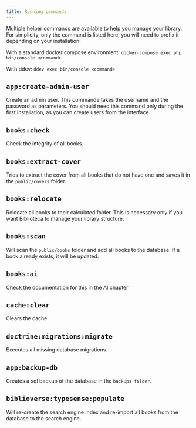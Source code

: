 ```yaml
---
title: Running commands
---
```


Multiple helper commands are available to help you manage your library. 
For simplicity, only the command is listed here, you will need to prefix it depending on your installation:


With a standard docker compose environment: `docker-compose exec php bin/console <command>`

With ddev: `ddev exec bin/console <command>`

## `app:create-admin-user`
Create an admin user. This commande takes the username and the password as parameters. You should need this command only
during the first installation, as you can create users from the interface.

## `books:check`
Check the integrity of all books.

## `books:extract-cover`                    
Tries to extract the cover from all books that do not have one and saves it in the `public/covers` folder.

## `books:relocate`                       
Relocate all books to their calculated folder. This is necessary only if you want Biblioteca to manage your library structure.

## `books:scan`                              
Will scan the `public/books` folder and add all books to the database. If a book already exists, it will be updated.

## `books:ai`

Check the documentation for this in the AI chapter

## `cache:clear`
Clears the cache

## `doctrine:migrations:migrate`
Executes all missing database migrations.

## `app:backup-db`
Creates a sql backup of the database in the `backups folder`.

## `biblioverse:typesense:populate`
Will re-create the search engine index and re-import all books from the database to the search engine.
